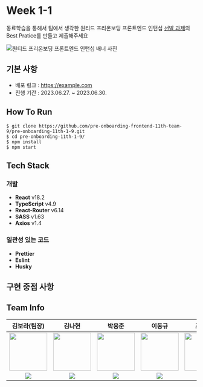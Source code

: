 # Week 1-1

동료학습을 통해서 팀에서 생각한 원티드 프리온보딩 프론트엔드 인턴십 [선발 과제](https://github.com/walking-sunset/selection-task#api)의 Best Pratice를 만들고 제출해주세요

![원티드 프리온보딩 프론트엔드 인턴십 배너 사진](https://static.wanted.co.kr/images/events/2909/b35918a6.jpg)

## 기본 사항

- 배포 링크 : https://example.com
- 진행 기간 : 2023.06.27. ~ 2023.06.30.

## How To Run

```shell
$ git clone https://github.com/pre-onboarding-frontend-11th-team-9/pre-onboarding-11th-1-9.git
$ cd pre-onboarding-11th-1-9/
$ npm install
$ npm start
```

## Tech Stack

### 개발

- **React** v18.2
- **TypeScript** v4.9
- **React-Router** v6.14
- **SASS** v1.63
- **Axios** v1.4

### 일관성 있는 코드

- **Prettier**
- **Eslint**
- **Husky**

## 구현 중점 사항

## Team Info

| 김보라(팀장)                                                                                                                                                                           | 김나현                                                                                                                                                                             | 박용준                                                                                                                                                                           | 이동규                                                                                                                                                                                     | 조은선                                                                                                                                                                     | 편경진                                                                                                                                                                           |
| -------------------------------------------------------------------------------------------------------------------------------------------------------------------------------------- | ---------------------------------------------------------------------------------------------------------------------------------------------------------------------------------- | -------------------------------------------------------------------------------------------------------------------------------------------------------------------------------- | ------------------------------------------------------------------------------------------------------------------------------------------------------------------------------------------ | -------------------------------------------------------------------------------------------------------------------------------------------------------------------------- | -------------------------------------------------------------------------------------------------------------------------------------------------------------------------------- |
| <img width='100' height='100' src="https://avatars.githubusercontent.com/u/52031484?v=4" />                                                                                            | <img width='100' height='100' src="https://avatars.githubusercontent.com/u/103403660?v=4" />                                                                                       | <img width='100' height='100' src="https://avatars.githubusercontent.com/u/61629480?v=4" />                                                                                      | <img width='100' height='100' src="https://avatars.githubusercontent.com/u/88726990?v=4" />                                                                                                | <img width='100' height='100' src="https://avatars.githubusercontent.com/u/115976203?v=4" />                                                                               | <img width='100' height='100' src="https://avatars.githubusercontent.com/u/95751232?v=4" />                                                                                      |
| <center><a href="https://github.com/rockbell89" target="_blank"><img src="https://img.shields.io/badge/rockbell89-181717?style=flat-square&logo=github&logoColor=white"/></a></center> | <center><a href="https://github.com/reezekim" target="_blank"><img src="https://img.shields.io/badge/reezekim-181717?style=flat-square&logo=github&logoColor=white"/></a></center> | <center><a href="https://github.com/yoopark" target="_blank"><img src="https://img.shields.io/badge/yoopark-181717?style=flat-square&logo=github&logoColor=white"/></a></center> | <center><a href="https://github.com/tenenger7125" target="_blank"><img src="https://img.shields.io/badge/tenenger7125-181717?style=flat-square&logo=github&logoColor=white"/></a></center> | <center><a href="https://github.com/es39" target="_blank"><img src="https://img.shields.io/badge/es39-181717?style=flat-square&logo=github&logoColor=white"/></a></center> | <center><a href="https://github.com/kjindev" target="_blank"><img src="https://img.shields.io/badge/kjindev-181717?style=flat-square&logo=github&logoColor=white"/></a></center> |
